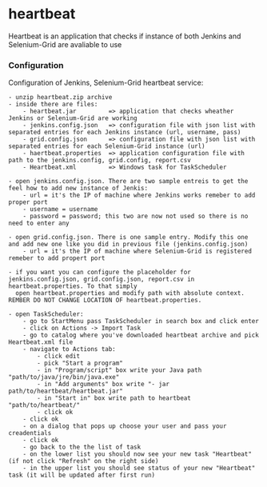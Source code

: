 # heartbeat 

Heartbeat is an application that checks if instance of both Jenkins and Selenium-Grid are avaliable to use 

### Configuration


Configuration of Jenkins, Selenium-Grid heartbeat service:

	- unzip heartbeat.zip archive 
	- inside there are files:
		- heartbeat.jar 		=> application that checks wheather Jenkins or Selenium-Grid are working
		- jenkins.config.json 	=> configuration file with json list with separated entries for each Jenkins instance (url, username, pass)
		- grid.config.json 		=> configuration file with json list with separated entries for each Selenium-Grid instance (url)
		- haertbeat.properties 	=> application configuration file with path to the jenkins.config, grid.config, report.csv
		- Heartbeat.xml 		=> Windows task for TaskScheduler
	
	- open jenkins.config.json. There are two sample entreis to get the feel how to add new instance of Jenkis:
		- url = it's the IP of machine where Jenkins works remeber to add proper port
		- username = username 
		- password = password; this two are now not used so there is no need to enter any
	
	- open grid.config.json. There is one sample entry. Modify this one and add new one like you did in previous file (jenkins.config.json)
		- url = it's the IP of machine where Selenium-Grid is registered remeber to add propert port
	
	- if you want you can configure the placeholder for jenkins.config.json, grid.config.json, report.csv in heartbeat.properties. To that simply
	  open heartbeat.properties and modify path with absolute context. REMBER DO NOT CHANGE LOCATION OF heartbeat.properties. 
	  
	- open TaskScheduler:
		- go to StartMenu pass TaskScheduler in search box and click enter
		- click on Actions -> Import Task
		- go to catalog where you've downloaded heartbeat archive and pick Heartbeat.xml file
		- navigate to Actions tab:
			- click edit
			- pick "Start a program"
			- in "Program/script" box write your Java path "path/to/java/jre/bin/java.exe"
			- in "Add arguments" box write "- jar path/to/heartbeat/heartbeat.jar"
			- in "Start in" box write path to heartbeat "path/to/heartbeat/"
			- click ok
		- click ok
		- on a dialog that pops up choose your user and pass your creadentials
		- click ok
		- go back to the the list of task
		- on the lower list you should now see your new task "Heartbeat" (if not click "Refresh" on the right side)
		- in the upper list you should see status of your new "Heartbeat" task (it will be updated after first run)
		